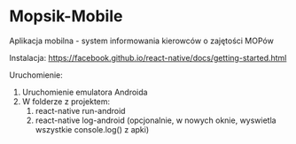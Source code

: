# Mopsik-Mobile
Aplikacja mobilna - system informowania kierowców o zajętości MOPów

Instalacja: https://facebook.github.io/react-native/docs/getting-started.html 

Uruchomienie:
1. Uruchomienie emulatora Androida
2. W folderze z projektem:
	1. react-native run-android
	2. react-native log-android (opcjonalnie, w nowych oknie, wyswietla wszystkie console.log() z apki)
